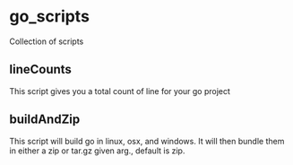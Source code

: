 # go_scripts
Collection of scripts

## lineCounts
This script gives you a total count of line for your go project

## buildAndZip
This script will build go in linux, osx, and windows. It will then bundle them in either a zip or tar.gz given arg., default is zip. 
